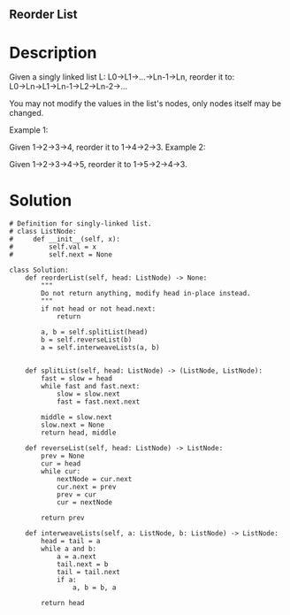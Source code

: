 Reorder List
---

# Description
Given a singly linked list L: L0→L1→…→Ln-1→Ln,
reorder it to: L0→Ln→L1→Ln-1→L2→Ln-2→…

You may not modify the values in the list's nodes, only nodes itself may be changed.

Example 1:

Given 1->2->3->4, reorder it to 1->4->2->3.
Example 2:

Given 1->2->3->4->5, reorder it to 1->5->2->4->3.

# Solution
```python3
# Definition for singly-linked list.
# class ListNode:
#     def __init__(self, x):
#         self.val = x
#         self.next = None

class Solution:
    def reorderList(self, head: ListNode) -> None:
        """
        Do not return anything, modify head in-place instead.
        """
        if not head or not head.next:
            return
        
        a, b = self.splitList(head)
        b = self.reverseList(b)
        a = self.interweaveLists(a, b)
        
        
    def splitList(self, head: ListNode) -> (ListNode, ListNode):
        fast = slow = head
        while fast and fast.next:
            slow = slow.next
            fast = fast.next.next
            
        middle = slow.next
        slow.next = None
        return head, middle
    
    def reverseList(self, head: ListNode) -> ListNode:
        prev = None
        cur = head
        while cur:
            nextNode = cur.next
            cur.next = prev
            prev = cur
            cur = nextNode
            
        return prev
    
    def interweaveLists(self, a: ListNode, b: ListNode) -> ListNode:
        head = tail = a
        while a and b:
            a = a.next
            tail.next = b
            tail = tail.next
            if a:
                a, b = b, a
                
        return head
```
